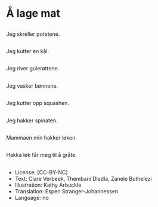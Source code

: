 # Å lage mat

##
Jeg skreller potetene.

##
Jeg kutter en kål.

##
Jeg river gulerøttene.

##
Jeg vasker bønnene.

##
Jeg kutter opp squashen.

##
Jeg hakker spinaten.

##
Mammaen min hakker løken.

##
Hakka løk får meg til å gråte.

##
* License: [CC-BY-NC]
* Text: Clare Verbeek, Thembani Dladla, Zanele Buthelezi
* Illustration: Kathy Arbuckle
* Translation: Espen Stranger-Johannessen
* Language: no
